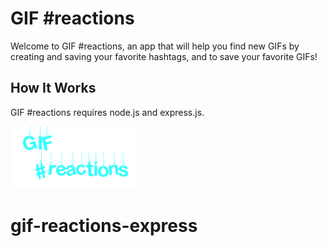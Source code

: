 # GIF #reactions

Welcome to GIF #reactions, an app that will help you find new GIFs by creating and saving your favorite hashtags, and to save your favorite GIFs!

## How It Works

GIF #reactions requires node.js and express.js.

![Image of Screenshot](./app/public/assets/images/gif-reactions.png)
# gif-reactions-express
